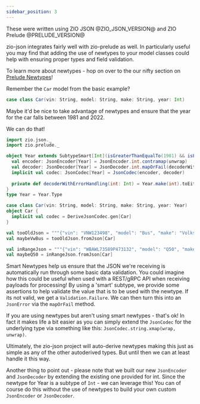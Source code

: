 ```yaml
---
sidebar_position: 3
---
```


These were written using ZIO JSON @ZIO_JSON_VERSION@ and ZIO Prelude @PRELUDE_VERSION@

zio-json integrates fairly well with zio-prelude as well.  In particularly useful you may find that adding the use of newtypes to your
model classes could help with ensuring proper types and field validation.

To learn more about newtypes - hop on over to the our nifty section on [Prelude Newtypes](/docs/zio-prelude/newtypes)!

Remember the `Car` model from the basic example?

```scala
case class Car(vin: String, model: String, make: String, year: Int)
```

Maybe it'd be nice to take advantage of newtypes and ensure that the year for the car falls between 1981 and 2022.

We can do that!

```scala mdoc
import zio.json._
import zio.prelude._

object Year extends SubtypeSmart[Int](isGreaterThanEqualTo(1981) && isLessThanEqualTo(2022)) {
  val encoder: JsonEncoder[Year] = JsonEncoder.int.contramap(unwrap)
  val decoder: JsonDecoder[Year] = JsonDecoder.int.mapOrFail(decoderWithErrorHandling)
  implicit val codec: JsonCodec[Year] = JsonCodec(encoder, decoder)
  
  private def decoderWithErrorHandling(int: Int) = Year.make(int).toEither.bimap(_.mkString, y => y)
}
type Year = Year.Type

case class Car(vin: String, model: String, make: String, year: Year)
object Car {
  implicit val codec = DeriveJsonCodec.gen[Car]
}

val tooOldJson = """{"vin": "VNW123498", "model": "Bus", "make": "Volkswagen", "year": 1969}"""
val maybeVwBus = tooOldJson.fromJson[Car]

val inRangeJson = """{"vin": "WBAWL73589P473132", "model": "Q50", "make": "Infiniti", "year": 2017}"""
val maybeQ50 = inRangeJson.fromJson[Car]

```
Smart Newtypes help us ensure that the JSON we're receiving is automatically run through some basic data validation.  You could imagine
how this could be useful when used with a REST/gRPC API when receiving payloads for processing!  By using a 'smart' subtype, we provide
some assertions to help validate the value that is to be used with the newtype.  If its not valid, we get a `Validation.Failure`.  We can then turn 
this into an `JsonError` via the `mapOrFail` method.

If you are using newtypes but aren't using smart newtypes - that's ok!  In fact it makes life a bit easier as you can simply extend the `JsonCodec` for the underlying
type via something like this: `JsonCodec.string.xmap(wrap, unwrap)`.

Ultimately, the zio-json project will auto-derive newtypes making this just as simple as any of the other autoderived types.  But until 
then we can at least handle it this way.

Another thing to point out - please note that we built our new `JsonEncoder` and `JsonDecoder` by extending the existing one provided for int.
Since the newtype for Year is a subtype of `Int` - we can leverage this!  You can of course do this without the use of newtypes to build your own
custom `JsonEncoder` or `JsonDecoder`.

